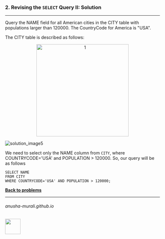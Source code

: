 ### 2. Revising the `SELECT` Query II: Solution

---
Query the NAME field for all American cities in the CITY table with populations larger than 120000. The CountryCode for America is "USA".

The CITY table is described as follows:

<p align="center">
<img width="300" alt="1" src="https://github.com/user-attachments/assets/c10d9eb4-8f3b-4151-87bc-2e5e6bc367ac" />
</p>

![solution_image5](https://github.com/user-attachments/assets/82f796e0-28cb-4ef0-bcdc-1a701ce7db53)

We need to select only the NAME column from `CITY`, where COUNTRYCODE='USA' and POPULATION > 120000. So, our query will be as follows

```
SELECT NAME
FROM CITY
WHERE COUNTRYCODE='USA' AND POPULATION > 120000;
```

**[Back to problems](./problems.md)**

* * *
###### anusha-murali.github.io

<img src="https://github.com/anusha-murali/anusha-murali.github.io/assets/111596338/639243aa-2857-4595-a65a-7852762bb002" width="50" height="50"/>
